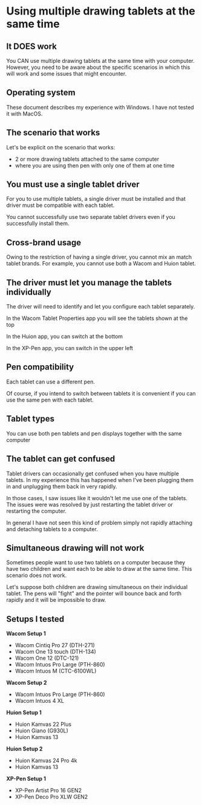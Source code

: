 # Using multiple drawing tablets at the same time

## It DOES work

You CAN use multiple drawing tablets at the same time with your computer. However, you need to be aware about the specific scenarios in which this will work and some issues that might encounter.

## Operating system

These document describes my experience with Windows. I have not tested it with MacOS.

## The scenario that works

Let's be explicit on the scenario that works:

* 2 or more drawing tablets attached to the same computer
* where you are using then pen with only one of them at one time

## You must use a single tablet driver

For you to use multiple tablets, a single driver must be installed and that driver must be compatible with each tablet.&#x20;

You cannot successfully use two separate tablet drivers even if you successfully install them.

## Cross-brand usage

Owing to the restriction of having a single driver, you cannot mix an match tablet brands. For example, you cannot use both a Wacom and Huion tablet.

## The driver must let you manage the tablets individually

The driver will need to identify and let you configure each tablet separately.

In the Wacom Tablet Properties app you will see the tablets shown at the top&#x20;

In the Huion app, you can switch at the bottom

In the XP-Pen app, you can switch in the upper left

## Pen compatibility

Each tablet can use a different pen.&#x20;

Of course, if you intend to switch between tablets it is convenient if you can use the same pen with each tablet.&#x20;

## Tablet types

You can use both pen tablets and pen displays together with the same computer&#x20;

## The tablet can get confused

Tablet drivers can occasionally get confused when you have multiple tablets. In my experience this has happened when I've been plugging them in and unplugging them back in very rapidly.

In those cases, I saw issues like it wouldn't let me use one of the tablets. The issues were was resolved by just restarting the tablet driver or restarting the computer.

In general I have not seen this kind of problem simply not rapidly attaching and detaching tablets to a computer.

## Simultaneous drawing will not work

Sometimes people want to use two tablets on a computer because they have two children and want each to be able to draw at the same time. This scenario does not work.

Let's suppose both children are drawing simultaneous on their individual tablet. The pens will "fight" and the pointer will bounce back and forth rapidly and it will be impossible to draw.&#x20;

## Setups I tested

**Wacom Setup 1**

* Wacom Cintiq Pro 27 (DTH-271)
* Wacom One 13 touch (DTH-134)
* Wacom One 12 (DTC-121)
* Wacom Intuos Pro Large (PTH-860)
* Wacom Intuos M (CTC-6100WL)

**Wacom Setup 2**

* Wacom Intuos Pro Large (PTH-860)
* Wacom Intuos 4 XL

**Huion Setup 1**

* Huion Kamvas 22 Plus
* Huion Giano (G930L)
* Huion Kamvas 13

**Huion Setup 2**

* Huion Kamvas 24 Pro 4k
* Huion Kamvas 13

**XP-Pen Setup 1**

* XP-Pen Artist Pro 16 GEN2
* XP-Pen Deco Pro XLW GEN2

